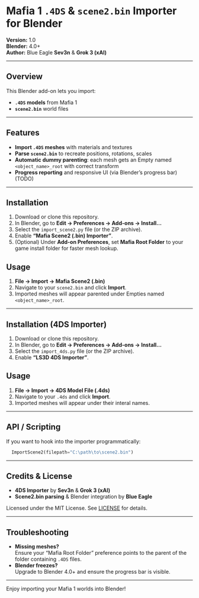 # Mafia 1 `.4DS` & `scene2.bin` Importer for Blender

**Version:** 1.0  
**Blender:** 4.0+  
**Author:** Blue Eagle **Sev3n** & **Grok 3 (xAI)**  

---

## Overview

This Blender add-on lets you import:

- **`.4DS` models** from Mafia 1  
- **`scene2.bin`** world files  


---

## Features

- **Import `.4DS` meshes** with materials and textures  
- **Parse `scene2.bin`** to recreate positions, rotations, scales  
- **Automatic dummy parenting**: each mesh gets an Empty named `<object_name>_root` with correct transform  
- **Progress reporting** and responsive UI (via Blender’s progress bar)  (TODO)

---

## Installation

1. Download or clone this repository.  
2. In Blender, go to **Edit → Preferences → Add-ons → Install…**  
3. Select the `import_scene2.py` file (or the ZIP archive).  
4. Enable **“Mafia Scene2 (.bin) Importer”**.  
5. (Optional) Under **Add-on Preferences**, set **Mafia Root Folder** to your game install folder for faster mesh lookup.

## Usage

1. **File → Import → Mafia Scene2 (.bin)**  
2. Navigate to your `scene2.bin` and click **Import**.  
3. Imported meshes will appear parented under Empties named `<object_name>_root`.

---

## Installation (4DS Importer)

1. Download or clone this repository.  
2. In Blender, go to **Edit → Preferences → Add-ons → Install…**  
3. Select the `import_4ds.py` file (or the ZIP archive).  
4. Enable **“LS3D 4DS Importer”**.  

## Usage

1. **File → Import → 4DS Model File (.4ds)**  
2. Navigate to your `.4ds` and click **Import**.  
3. Imported meshes will appear under their interal names.

---

## API / Scripting

If you want to hook into the importer programmatically:

```python
  ImportScene2(filepath="C:\path\to\scene2.bin")
```

---

## Credits & License

- **4DS Importer** by **Sev3n** & **Grok 3 (xAI)**  
- **Scene2.bin parsing** & Blender integration by **Blue Eagle**  

Licensed under the MIT License. See [LICENSE](./LICENSE) for details.

---

## Troubleshooting

- **Missing meshes?**  
  Ensure your “Mafia Root Folder” preference points to the parent of the folder containing `.4DS` files.  
- **Blender freezes?**  
  Upgrade to Blender 4.0+ and ensure the progress bar is visible.  

---

Enjoy importing your Mafia 1 worlds into Blender!
